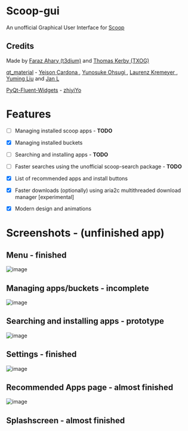 # Scoop-gui
An unofficial Graphical User Interface for [Scoop](https://scoop.sh/)


## Credits

Made by [Faraz Ahary (t3dium)](https://github.com/t3dium) and [Thomas Kerby (TXOG)](https://github.com/TXOG)

[qt_material](https://github.com/UN-GCPDS/qt-material) - [Yeison Cardona ](https://github.com/YeisonCardona), [Yunosuke Ohsugi ](https://github.com/5yutan5), [Laurenz Kremeyer ](https://github.com/kremeyer), [Yuming Liu](https://github.com/yuriok) and [Jan L](https://github.com/sitic)

[PyQt-Fluent-Widgets](https://github.com/zhiyiYo/PyQt-Fluent-Widgets) - [zhiyiYo](https://github.com/zhiyiYo)

# Features 

- [ ] Managing installed scoop apps - **TODO**
- [x] Managing installed buckets
- [ ] Searching and installing apps - **TODO**
- [ ] Faster searches using the unofficial scoop-search package - **TODO**
- [x] List of recommended apps and install buttons
- [x] Faster downloads (optionally) using aria2c multithreaded download manager [experimental]
- [x] Modern design and animations


# Screenshots - (unfinished app)

## Menu - finished
![image](https://user-images.githubusercontent.com/83690012/189527420-f4c87785-fc06-4895-a238-8479a1b626d4.png)

## Managing apps/buckets - incomplete
![image](https://user-images.githubusercontent.com/83690012/189457452-99296bee-657c-4e0d-af0f-7d98dfbc85e8.png)

## Searching and installing apps - prototype
![image](https://user-images.githubusercontent.com/83690012/189527556-8e43c4b2-c263-48a7-b14d-4095556660d8.png)

## Settings - finished
![image](https://user-images.githubusercontent.com/83690012/189457521-2521a2e8-99df-4ee6-9e45-1ce4d80f5070.png)

## Recommended Apps page - almost finished
![image](https://user-images.githubusercontent.com/83690012/189527494-b2707ae3-0061-44f8-8133-12c47a856ed4.png)

## Splashscreen - almost finished



